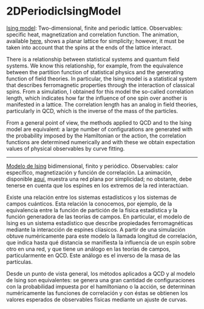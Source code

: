 # 2DPeriodicIsingModel
[Ising model](https://www.youtube.com/watch?v=1CCZkHPrhzk&ab_channel=PrettyMuchPhysics): Two-dimensional, finite and periodic lattice. Observables: specific heat, magnetization and correlation function. The animation, available [here](https://drive.google.com/file/d/1-fSmn80ETYLHJEAT3UtTv2ZZUnnu4q73/view?usp=sharing), shows a planar lattice for simplicity; however, it must be taken into account that the spins at the ends of the lattice interact.

There is a relationship between statistical systems and quantum field systems. We know this relationship, for example, from the equivalence between the partition function of statistical physics and the generating function of field theories. In particular, the Ising model is a statistical system that describes ferromagnetic properties through the interaction of classical spins. From a simulation, I obtained for this model the so-called correlation length, which indicates how far the influence of one spin over another is manifested in a lattice. The correlation length has an analog in field theories, particularly in QCD, which is the inverse of the mass of the particles.

From a general point of view, the methods applied to QCD and to the Ising model are equivalent: a large number of configurations are generated with the probability imposed by the Hamiltonian or the action, the correlation functions are determined numerically and with these we obtain expectation values of physical observables by curve fitting.

_____________________________________________________________
[Modelo de Ising](https://www.youtube.com/watch?v=1CCZkHPrhzk&ab_channel=PrettyMuchPhysics) bidimensional, finito y periódico. Observables: calor específico, magnetización y función de correlación. La animación, disponible [aquí](https://drive.google.com/file/d/1-fSmn80ETYLHJEAT3UtTv2ZZUnnu4q73/view?usp=sharing), muestra una red plana por simplicidad; no obstante, debe tenerse en cuenta que los espínes en los extremos de la red interactúan.

Existe una relación entre los sistemas estadísticos y los sistemas de campos cuánticos. Esta relación la conocemos, por ejemplo, de la equivalencia entre la función de partición de la física estadística y la función generadora de las teorías de campos. En particular, el modelo de Ising es un sistema estadístico que describe propiedades ferromagnéticas mediante la interacción de espines clíasicos. A partir de una simulación obtuve numéricamente para este modelo la llamada longitud de correlación, que indica hasta qué distancia se manifiesta la influencia de un espín sobre otro en una red, y que tiene un análogo en las teorías de campos, particularmente en QCD. Este análogo es el inverso de la masa de las partículas.

Desde un punto de vista general, los métodos aplicados a QCD y al modelo de Ising son equivalentes: se genera una gran cantidad de configuraciones con la probabilidad impuesta por el hamiltoniano o la acción, se determinan numéricamente las funciones de correlación y con éstas se obtienen los valores esperados de observables físicas mediante un ajuste de curvas. 
